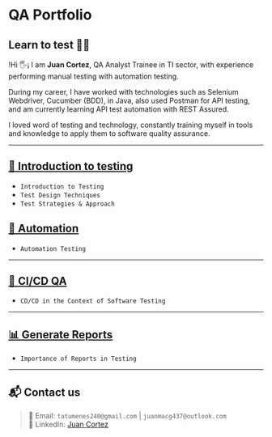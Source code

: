 # QA Portfolio

## Learn to test 👨‍💻

!Hi 🖐️¡ I am **Juan Cortez**, QA Analyst Trainee in TI sector, with experience performing manual testing with automation testing.

During my career, I have worked with technologies such as Selenium Webdriver, Cucumber (BDD), in Java, also used Postman for API testing, and am currently learning API test automation with REST Assured.

I loved word of testing and technology, constantly training myself in tools and knowledge to apply them to software quality assurance.

---

## [📄 Introduction to testing](https://github.com/JuanCG437/qa-portfolio/blob/main/testing-documentation/01-concept-testing.md)

- `Introduction to Testing`
- `Test Design Techniques`
- `Test Strategies & Approach`

## [🧪 Automation](https://github.com/JuanCG437/qa-portfolio/blob/main/testing-documentation/02-automation-testing.md)

- `Automation Testing`
  
---

## [🔁 CI/CD QA](https://github.com/JuanCG437/qa-portfolio/blob/main/testing-documentation/03-CI_CD-in-testing.md)

- `CD/CD in the Context of Software Testing`

---

## [📊 Generate Reports](https://github.com/JuanCG437/qa-portfolio/blob/main/testing-documentation/04-reports-testing.md)

- `Importance of Reports in Testing`

---

## 📬 Contact us

 >📧 Email: `tatumenes240@gmail.com` | `juanmacg437@outlook.com`<br>
 >🔗 LinkedIn: [Juan Cortez](https://www.linkedin.com/in/juan-cortez-6bb839376/)






